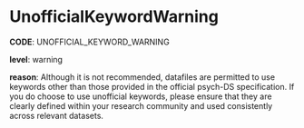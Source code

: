 # UnofficialKeywordWarning

**CODE**: UNOFFICIAL_KEYWORD_WARNING

**level**: warning

**reason**: Although it is not recommended, datafiles are permitted to use keywords other than those provided in the official psych-DS specification. If you do choose to use unofficial keywords, please ensure that they are clearly defined within your research community and used consistently across relevant datasets.